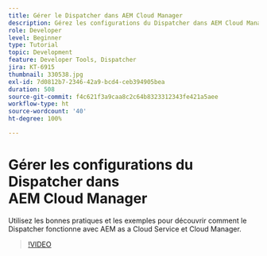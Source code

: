 ```yaml
---
title: Gérer le Dispatcher dans AEM Cloud Manager
description: Gérez les configurations du Dispatcher dans AEM Cloud Manager.
role: Developer
level: Beginner
type: Tutorial
topic: Development
feature: Developer Tools, Dispatcher
jira: KT-6915
thumbnail: 330538.jpg
exl-id: 7d0812b7-2346-42a9-bcd4-ceb394905bea
duration: 508
source-git-commit: f4c621f3a9caa8c2c64b8323312343fe421a5aee
workflow-type: ht
source-wordcount: '40'
ht-degree: 100%

---
```


# Gérer les configurations du Dispatcher dans AEM Cloud Manager

Utilisez les bonnes pratiques et les exemples pour découvrir comment le Dispatcher fonctionne avec AEM as a Cloud Service et Cloud Manager.

>[!VIDEO](https://video.tv.adobe.com/v/345843?quality=12&learn=on&captions=fre_fr)
